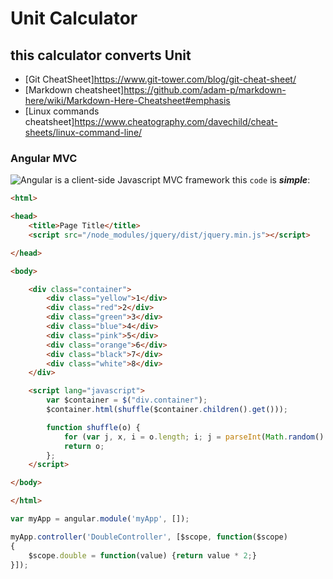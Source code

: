 # Unit Calculator

## this calculator converts Unit

* [Git CheatSheet]https://www.git-tower.com/blog/git-cheat-sheet/
* [Markdown cheatsheet]https://github.com/adam-p/markdown-here/wiki/Markdown-Here-Cheatsheet#emphasis
* [Linux commands cheatsheet]https://www.cheatography.com/davechild/cheat-sheets/linux-command-line/

### Angular MVC
![Angular is a client-side Javascript MVC framework](http://hop.ie/talks/angular-intro/images/angularjs.jpeg)
this `code` is _**simple**_:

```html
<html>

<head>
    <title>Page Title</title>
    <script src="/node_modules/jquery/dist/jquery.min.js"></script>

</head>

<body>

    <div class="container">
        <div class="yellow">1</div>
        <div class="red">2</div>
        <div class="green">3</div>
        <div class="blue">4</div>
        <div class="pink">5</div>
        <div class="orange">6</div>
        <div class="black">7</div>
        <div class="white">8</div>
    </div>

    <script lang="javascript">
        var $container = $("div.container");
        $container.html(shuffle($container.children().get()));

        function shuffle(o) {
            for (var j, x, i = o.length; i; j = parseInt(Math.random() * i), x = o[--i], o[i] = o[j], o[j] = x);
            return o;
        };
    </script>

</body>

</html>

```

```javascript
var myApp = angular.module('myApp', []);

myApp.controller('DoubleController', [$scope, function($scope)
{
    $scope.double = function(value) {return value * 2;}
}]);
```